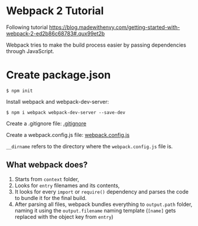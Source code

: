 # Webpack 2 Tutorial

Following tutorial https://blog.madewithenvy.com/getting-started-with-webpack-2-ed2b86c68783#.qux99et2b

Webpack tries to make the build process easier by passing dependencies through JavaScript.

# Create package.json

```
$ npm init
```

Install webpack and webpack-dev-server:

```
$ npm i webpack webpack-dev-server --save-dev
```

Create a .gitignore file:
[.gitignore](.gitignore)

Create a webpack.config.js file:
[webpack.config.js](webpack.config.js)

`__dirname` refers to the directory where the `webpack.config.js` file is.

## What webpack does?

1. Starts from `context` folder,
2. Looks for `entry` filenames and its contents,
3. It looks for every `import` or `require()` dependency and parses the code to bundle it for the final build.
4. After parsing all files, webpack bundles everything to `output.path` folder, naming it using the `output.filename` naming template (`[name]` gets replaced with the object key from `entry`)
